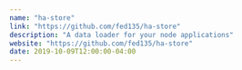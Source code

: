 ```yaml
---
name: "ha-store"
link: "https://github.com/fed135/ha-store"
description: "A data loader for your node applications"
website: "https://github.com/fed135/ha-store"
date: 2019-10-09T12:00:00-04:00
---
```

